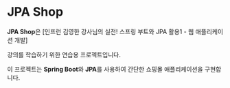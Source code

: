 # JPA Shop

**JPA Shop**은 [인프런 김영한 강사님의 실전! 스프링 부트와 JPA 활용1 - 웹 애플리케이션 개발] 

강의를 학습하기 위한 연습용 프로젝트입니다.

이 프로젝트는 **Spring Boot**와 **JPA**를 사용하여 간단한 쇼핑몰 애플리케이션을 구현합니다.
